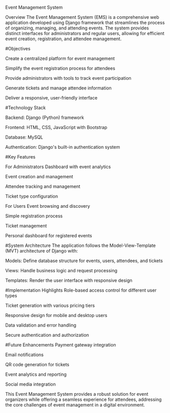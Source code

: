 Event Management System

Overview
 The Event Management System (EMS) is a comprehensive web application developed using Django framework that streamlines the process of organizing, managing, and attending events. The system provides distinct interfaces for administrators and regular users, allowing for 
 efficient event creation, registration, and attendee management.

#Objectives

 Create a centralized platform for event management

 Simplify the event registration process for attendees

 Provide administrators with tools to track event participation

 Generate tickets and manage attendee information

 Deliver a responsive, user-friendly interface

#Technology Stack

 Backend: Django (Python) framework

 Frontend: HTML, CSS, JavaScript with Bootstrap

 Database: MySQL

 Authentication: Django's built-in authentication system

#Key Features

For Administrators
 Dashboard with event analytics

 Event creation and management

 Attendee tracking and management

 Ticket type configuration

For Users
 Event browsing and discovery

 Simple registration process

 Ticket management

 Personal dashboard for registered events

#System Architecture
 The application follows the Model-View-Template (MVT) architecture of Django with:

 Models: Define database structure for events, users, attendees, and tickets

 Views: Handle business logic and request processing 

 Templates: Render the user interface with responsive design

#Implementation Highlights
 Role-based access control for different user types

 Ticket generation with various pricing tiers

 Responsive design for mobile and desktop users

 Data validation and error handling

 Secure authentication and authorization

#Future Enhancements
 Payment gateway integration

 Email notifications

 QR code generation for tickets

 Event analytics and reporting

 Social media integration

This Event Management System provides a robust solution for event organizers while offering a seamless experience for attendees, addressing the core challenges of event management in a digital environment.

